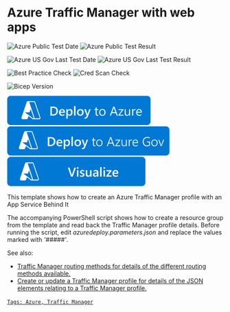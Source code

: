 # Azure Traffic Manager with web apps

![Azure Public Test Date](https://azurequickstartsservice.blob.core.windows.net/badges/quickstarts/microsoft.network/traffic-manager-webapp/PublicLastTestDate.svg)
![Azure Public Test Result](https://azurequickstartsservice.blob.core.windows.net/badges/quickstarts/microsoft.network/traffic-manager-webapp/PublicDeployment.svg)

![Azure US Gov Last Test Date](https://azurequickstartsservice.blob.core.windows.net/badges/quickstarts/microsoft.network/traffic-manager-webapp/FairfaxLastTestDate.svg)
![Azure US Gov Last Test Result](https://azurequickstartsservice.blob.core.windows.net/badges/quickstarts/microsoft.network/traffic-manager-webapp/FairfaxDeployment.svg)

![Best Practice Check](https://azurequickstartsservice.blob.core.windows.net/badges/quickstarts/microsoft.network/traffic-manager-webapp/BestPracticeResult.svg)
![Cred Scan Check](https://azurequickstartsservice.blob.core.windows.net/badges/quickstarts/microsoft.network/traffic-manager-webapp/CredScanResult.svg)

![Bicep Version](https://azurequickstartsservice.blob.core.windows.net/badges/quickstarts/microsoft.network/traffic-manager-webapp/BicepVersion.svg)

[![Deploy To Azure](https://raw.githubusercontent.com/Azure/azure-quickstart-templates/master/1-CONTRIBUTION-GUIDE/images/deploytoazure.svg?sanitize=true)](https://portal.azure.com/#create/Microsoft.Template/uri/https%3A%2F%2Fraw.githubusercontent.com%2FAzure%2Fazure-quickstart-templates%2Fmaster%2Fquickstarts%2Fmicrosoft.network%2Ftraffic-manager-webapp%2Fazuredeploy.json)
[![Deploy To Azure US Gov](https://raw.githubusercontent.com/Azure/azure-quickstart-templates/master/1-CONTRIBUTION-GUIDE/images/deploytoazuregov.svg?sanitize=true)](https://portal.azure.us/#create/Microsoft.Template/uri/https%3A%2F%2Fraw.githubusercontent.com%2FAzure%2Fazure-quickstart-templates%2Fmaster%2Fquickstarts%2Fmicrosoft.network%2Ftraffic-manager-webapp%2Fazuredeploy.json)
[![Visualize](https://raw.githubusercontent.com/Azure/azure-quickstart-templates/master/1-CONTRIBUTION-GUIDE/images/visualizebutton.svg?sanitize=true)](http://armviz.io/#/?load=https%3A%2F%2Fraw.githubusercontent.com%2FAzure%2Fazure-quickstart-templates%2Fmaster%2Fquickstarts%2Fmicrosoft.network%2Ftraffic-manager-webapp%2Fazuredeploy.json)

This template shows how to create an Azure Traffic Manager profile with an App Service Behind It

The accompanying PowerShell script shows how to create a resource group from the template and read back the Traffic Manager profile details.  Before running the script, edit *azuredeploy.parameters.json* and replace the values marked with *'#####'*.

See also:

- <a href="https://azure.microsoft.com/en-us/documentation/articles/traffic-manager-routing-methods/">Traffic Manager routing methods for details of the different routing methods available.
- <a href="https://msdn.microsoft.com/en-us/library/azure/mt163581.aspx">Create or update a Traffic Manager profile for details of the JSON elements relating to a Traffic Manager profile.



`Tags: Azure, Traffic Manager`


